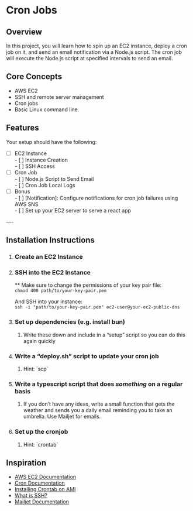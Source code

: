 # Cron Jobs

## Overview

In this project, you will learn how to spin up an EC2 instance, deploy a cron job on it, and send an email notification via a Node.js script. The cron job will execute the Node.js script at specified intervals to send an email.

## Core Concepts

- AWS EC2  
- SSH and remote server management  
- Cron jobs  
- Basic Linux command line

## Features

Your setup should have the following:

- [ ] EC2 Instance  
      - [ ] Instance Creation  
      - [ ] SSH Access  
- [ ] Cron Job  
      - [ ] Node.js Script to Send Email  
      - [ ] Cron Job Local Logs  
- [ ] Bonus  
      - [ ] \[Notification\]: Configure notifications for cron job failures using AWS SNS  
      - [ ] Set up your EC2 server to serve a react app

—-

## Installation Instructions

1. ### Create an EC2 Instance

2. ### SSH into the EC2 Instance

   \*\* Make sure to change the permissions of your key pair file:  
   `chmod 400 path/to/your-key-pair.pem`  

   And SSH into your instance:  
   `ssh -i "path/to/your-key-pair.pem" ec2-user@your-ec2-public-dns`

3. ### Set up dependencies (e.g. install bun)

   1. Write these down and include in a “setup” script so you can do this again quickly

4. ### Write a “deploy.sh” script to update your cron job

   1. Hint: \`scp\`

5. ### Write a typescript script that does *something* on a regular basis

   1. If you don’t have any ideas, write a small function that gets the weather and sends you a daily email reminding you to take an umbrella. Use Mailjet for emails.

6. ### Set up the cronjob

   1. Hint: \`crontab\`

## Inspiration

- [AWS EC2 Documentation](https://docs.aws.amazon.com/AWSEC2/latest/UserGuide/EC2_GetStarted.html#ec2-connect-to-instance)  
- [Cron Documentation](https://man7.org/linux/man-pages/man5/crontab.5.html)  
- [Installing Crontab on AMI](https://jainsaket-1994.medium.com/installing-crontab-on-amazon-linux-2023-ec2-98cf2708b171)  
- [What is SSH?](https://www.techtarget.com/searchsecurity/definition/Secure-Shell)  
- [Mailjet Documentation](https://www.mailjet.com/)
